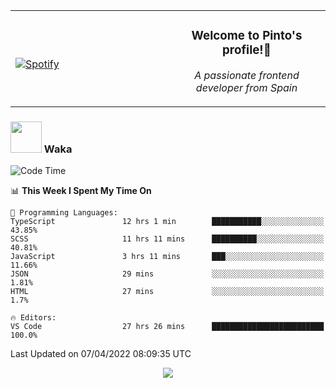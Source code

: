 <table width="100%" align="center"> 
  <tr>
  <td width="50%">
      
&nbsp; <br> [![Spotify](https://novatorem-zeta-rust.vercel.app/api/spotify)](https://open.spotify.com/user/novatorem-zeta-rust)

  </td>
  <td width="50%">
    <h3 align="center">Welcome to Pinto's profile!👋</h3>
    <p align="center"><em>A passionate frontend developer from Spain</em></p>
  </td>
  </table>

### <img src="https://media.giphy.com/media/VgCDAzcKvsR6OM0uWg/giphy.gif" width="50"> Waka

  <!--START_SECTION:waka-->
![Code Time](http://img.shields.io/badge/Code%20Time-235%20hrs%2054%20mins-blue)

📊 **This Week I Spent My Time On** 

```text
💬 Programming Languages: 
TypeScript               12 hrs 1 min        ███████████░░░░░░░░░░░░░░   43.85% 
SCSS                     11 hrs 11 mins      ██████████░░░░░░░░░░░░░░░   40.81% 
JavaScript               3 hrs 11 mins       ███░░░░░░░░░░░░░░░░░░░░░░   11.66% 
JSON                     29 mins             ░░░░░░░░░░░░░░░░░░░░░░░░░   1.81% 
HTML                     27 mins             ░░░░░░░░░░░░░░░░░░░░░░░░░   1.7%

🔥 Editors: 
VS Code                  27 hrs 26 mins      █████████████████████████   100.0%

```


 Last Updated on 07/04/2022 08:09:35 UTC
<!--END_SECTION:waka-->

<div align="center">
<img src="https://github-readme-stats-gilt-tau.vercel.app/api/top-langs/?username=pinto-hub&layout=compact&theme=dracula" />
</div>
